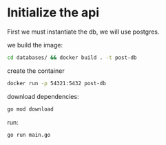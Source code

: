 # Initialize the api

First we must instantiate the db, we will use postgres.

we build the image:

```bash
cd databases/ && docker build . -t post-db
```

create the container

```bash
docker run -p 54321:5432 post-db
```

download dependencies:

```bash
go mod download
```

run:

```bash
go run main.go 
```
